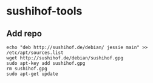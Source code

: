 # sushihof-tools
## Add repo
```
echo "deb http://sushihof.de/debian/ jessie main" >> /etc/apt/sources.list
wget http://sushihof.de/debian/sushihof.gpg
sudo apt-key add sushihof.gpg
rm sushihof.gpg
sudo apt-get update
```
